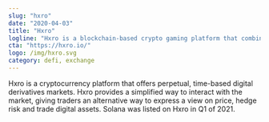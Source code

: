 ```yaml
---
slug: "hxro"
date: "2020-04-03"
title: "Hxro"
logline: "Hxro is a blockchain-based crypto gaming platform that combines skill-based social media gaming with digital currency trading."
cta: "https://hxro.io/"
logo: /img/hxro.svg
category: defi, exchange
---
```


Hxro is a cryptocurrency platform that offers perpetual, time-based digital derivatives markets. Hxro provides a simplified way to interact with the market, giving traders an alternative way to express a view on price, hedge risk and trade digital assets. Solana was listed on Hxro in Q1 of 2021.
